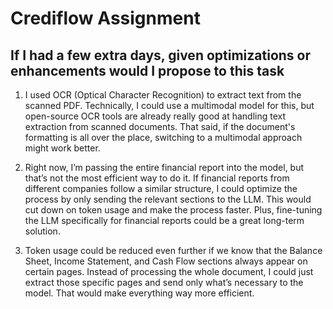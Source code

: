 # Crediflow Assignment 

## If I had a few extra days, given optimizations or enhancements would I propose to this task

1. I used OCR (Optical Character Recognition) to extract text from the scanned PDF. Technically, I could use a multimodal model for this, but open-source OCR tools are already really good at handling text extraction from scanned documents. That said, if the document's formatting is all over the place, switching to a multimodal approach might work better.

2. Right now, I’m passing the entire financial report into the model, but that’s not the most efficient way to do it. If financial reports from different companies follow a similar structure, I could optimize the process by only sending the relevant sections to the LLM. This would cut down on token usage and make the process faster. Plus, fine-tuning the LLM specifically for financial reports could be a great long-term solution.

3. Token usage could be reduced even further if we know that the Balance Sheet, Income Statement, and Cash Flow sections always appear on certain pages. Instead of processing the whole document, I could just extract those specific pages and send only what’s necessary to the model. That would make everything way more efficient.